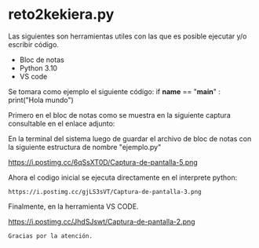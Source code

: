 # reto2kekiera.py

Las siguientes son herramientas utiles con las que es posible ejecutar y/o escribir código.
- Bloc de notas
- Python 3.10
- VS code


Se tomara como ejemplo el siguiente código:
if __name__ == "__main__" :
  print("Hola mundo")
  
  Primero en el bloc de notas como se muestra en la siguiente captura consultable en el enlace adjunto:
   
   
   

  En la terminal del sistema luego de guardar el archivo de bloc de notas con la siguiente estructura de nombre "ejemplo.py"
  
  https://i.postimg.cc/6qSsXT0D/Captura-de-pantalla-5.png
    
   Ahora el codigo inicial se ejecuta directamente en el interprete python:
    
    https://i.postimg.cc/gjLS3sVT/Captura-de-pantalla-3.png
      
   Finalmente, en la herramienta VS CODE.
  
  
  https://i.postimg.cc/JhdSJswt/Captura-de-pantalla-2.png
    
    
    Gracias por la atención. 

